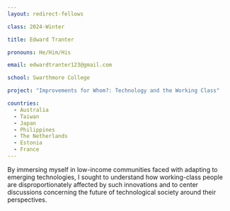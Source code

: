 ```yaml
---
layout: redirect-fellows

class: 2024-Winter

title: Edward Tranter

pronouns: He/Him/His

email: edwardtranter123@gmail.com

school: Swarthmore College

project: "Improvements for Whom?: Technology and the Working Class"

countries:
  - Australia
  - Taiwan
  - Japan
  - Philippines
  - The Netherlands
  - Estonia
  - France
---
```


By immersing myself in low-income communities faced with adapting to emerging technologies, I sought to understand how working-class people are disproportionately affected by such innovations and to center discussions concerning the future of technological society around their perspectives.
